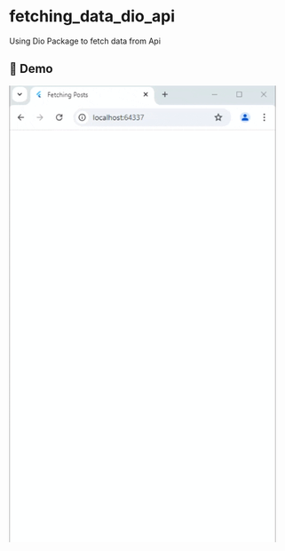 # fetching_data_dio_api
Using Dio Package to fetch data from Api

## 📸 Demo
<div>
<img src="https://github.com/e-khalifa/Fetching-Data-Dio-Api/blob/main/assets/screenshots/demo.gif">
<div>

